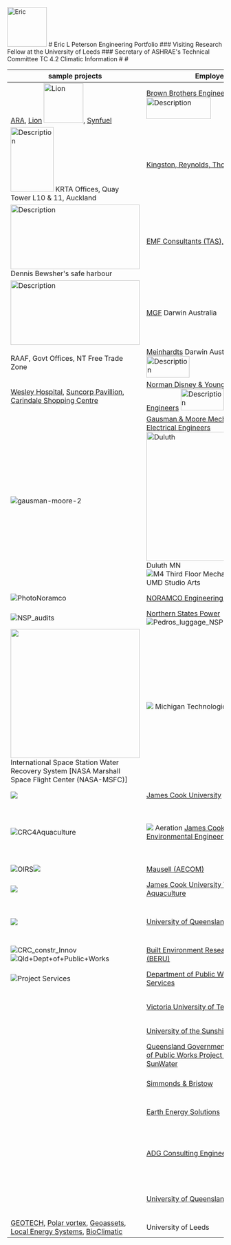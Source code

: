 <img width="92" alt="Eric" src="https://github.com/user-attachments/assets/5f89e734-5a71-46c1-a900-6892376699b2">
# Eric L Peterson Engineering Portfolio
### Visiting Research Fellow at the University of Leeds
### Secretary of ASHRAE's Technical Committee TC 4.2 Climatic Information
#
#

| sample projects | Employer | Start Date	| End Date | Position |
| -------- | -------- | ---------- | -------- | -------- |
| [ARA](BBE_ARA.md), [Lion](BBE_Lion.md) <img width="92" alt="Lion" src="https://cdn.myportfolio.com/d650ddcdd7e54bed00b059a36386e94a/45e10b0bbaa93520deb3d782_rw_1920.jpg?h=003e4f399fa60db043ccabdf106fdc47">, [Synfuel](BBE_Synfuel.md)| [Brown Brothers Engineers](BBE_.md) <img src="https://product.yellow.co.nz/content/5898884caea1435c14f330e748b33b268d9319919fc5c8f068e651106cef84c6/QVNTRVQjUWliTUNtMTdNT3ZJaTlNcW5jQWFX/Brown%20Brothers%20Engineers%20NZ%20Logo.png" alt=Description width="150" height="50"> | December 1982 | April 1984	| Sales Engineer | 
|	<img src="https://upload.wikimedia.org/wikipedia/commons/thumb/0/05/AMP_Tower_Auckland.jpg/220px-AMP_Tower_Auckland.jpg" alt=Description width="100" height="150"> KRTA Offices, Quay Tower L10 & 11, Auckland | [Kingston, Reynolds, Thom and Allardice](KRTA.md)	| April 1984	| February 1986	| Thermal Environmental Engineering | 
| <img src="https://content.api.news/v3/images/bin/037a80564d0e6acf7f608df5ad7184d8?width=1024" alt=Description width="300" height="150"> Dennis Bewsher's safe harbour | [EMF Consultants (TAS), P/L](EMF.md)	| April 1986	| May 1986 | Mechanical Engineer | 
|	<img src="https://upload.wikimedia.org/wikipedia/commons/7/7e/Aerial_view_of_Darwin_NT.jpg" alt=Description width="300" height="150"> | [MGF](MGF.md)	Darwin Australia | June 1986	| October 1986 | Mechanical Engineer | 
|	RAAF, Govt Offices, NT Free Trade Zone| [Meinhardts](Meinhardts.md)	Darwin Australia <img src="https://egans.com.au/wp-content/uploads/2016/06/meinhardt-logo-colour.jpg" alt=Description width="100" height="50"> | October 1986	| December 1986	| Mechanical Engineer  | 
|	[Wesley Hospital](Wesley.md), [Suncorp Pavillion](Suncorp.md), [Carindale Shopping Centre](Carindale.md)| [Norman Disney & Young Consulting Engineers](NDY.md)	<img src="https://cdn.prod.website-files.com/605038b679d21525d348dda5/605038b679d215352148e444_Norman%20Disney%20%26%20Young.jpg" alt=Description width="100" height="50"> | February 1987	| May 1989	| Project Engineer	| 
|	![gausman-moore-2](https://github.com/user-attachments/assets/c8dffc2f-ba0b-427f-968b-e2ae99e9362f) | [Gausman & Moore Mechanical and Electrical Engineers](GM.md)	<img width="300" alt="Duluth" src="https://upload.wikimedia.org/wikipedia/commons/2/2e/Duluth_Drone.jpg"> Duluth MN ![M4 Third Floor Mechanical snap](https://github.com/user-attachments/assets/34024a78-20bb-4fc8-9c6b-e0ea20c45363) UMD Studio Arts | September 1989	| November 1991	| Lead Mechanical Engineer	| 
|	![PhotoNoramco](https://github.com/user-attachments/assets/5da71e05-a017-4b1c-a561-f9d20de0df70)| [NORAMCO Engineering Corporation](Noramco.md)	| January 1992	| March 1993	| Mechanical Engineer	| 
|	![NSP_audits](https://github.com/user-attachments/assets/e0845559-ed30-445d-8d31-0e095f81f9ea)| [Northern States Power](NSP.md)	![Pedros_luggage_NSP](https://github.com/user-attachments/assets/22ef7193-5401-4e69-b60e-76ac2c333e69)| June 1993	| August 1993	| Energy Auditor | 
|	<img width="300" src="https://scx2.b-cdn.net/gfx/news/hires/2008/nasa_water_treatment_system.jpg"> International Space Station Water Recovery System [NASA Marshall Space Flight Center (NASA-MSFC)] | <img src="https://cdn.brandfetch.io/idEfwY5dSY/theme/dark/logo.svg?k=id64Mup7ac&t=1717599954265?t=1717599954265"> Michigan Technological University	| December 1993	| May 1994	| Environmental Engineering Laboratory Assistant | 
|	<img src="https://encrypted-tbn0.gstatic.com/images?q=tbn:ANd9GcSkSgD1iTUBCEu689Fq891IUzbWhDa-Z9GU2w&s">| [James Cook University](JCU1.md)	| July 1998	| November 1998	| Sessional Lecturer 	| 
| ![CRC4Aquaculture](https://github.com/user-attachments/assets/0df76dba-6529-4c60-861e-7d1f7f644bf3) |	<img src="https://www.globalseafood.org/wp-content/uploads/2000/10/Petersonfig3.jpg"> Aeration [James Cook University Environmental Engineering](JCU2.md)	| April 1999	| January 2002	| Kevin Stark Research Fellow in Civil and Environmental Engineering	| 
|	![OIRS](https://github.com/user-attachments/assets/9a707c9e-5446-4bb6-9a8b-b0d6a4c781f1)<img src="https://upload.wikimedia.org/wikipedia/commons/thumb/9/91/PortOfTownsville.png/640px-PortOfTownsville.png">| [Mausell (AECOM)](Maunsell.md)	| January 2002	| July 2002	| Water Engineer	| 
| <img src="https://scontent-man2-1.xx.fbcdn.net/v/t39.30808-1/302584441_609619960659176_3706026348039448656_n.jpg?stp=dst-jpg_s200x200&_nc_cat=106&ccb=1-7&_nc_sid=f4b9fd&_nc_ohc=K1y9fr8SuM4Q7kNvgESRWPW&_nc_ht=scontent-man2-1.xx&_nc_gid=AwHiPPmFghbajrY0Rh4PFLp&oh=00_AYBn8r-rfRtMcNraJLtqnkC6B4vpfC-gMfucmuBaOTdROQ&oe=670CABC7">| [James Cook University Tropical Aquaculture](JCU3.md)	| January 2002	| November 2002	| Sessional Lecturer	| 
|	<img src="https://upload.wikimedia.org/wikipedia/en/thumb/7/76/University_of_Queensland_%28crest%29.svg/640px-University_of_Queensland_%28crest%29.svg.png">| [University of Queensland](UQ1.md)	| November 2002	| November 2004	| Sessional Lecturer / Adjunct Research Fellow	| 
|	![CRC_constr_Innov](https://github.com/user-attachments/assets/011ba628-fbc8-4be0-b180-4f0cca954cdc)![Qld+Dept+of+Public+Works](https://github.com/user-attachments/assets/86f6d1d8-c91f-4ab0-92a5-6f9335486c91)| [Built Environment Research Unit (BERU)](BERU.md)	| November 2002	| November 2005	| Research Officer	| 
|	![Project Services](https://github.com/user-attachments/assets/512ce63d-872d-46a7-af2a-b7b72df3752f)| [Department of Public Works Project Services](DPW1.md)	| January 2006	| June 2006	| Senior Mechanical Engineer 	| 
|	| [Victoria University of Technology](VU.md)	| June 2006	| June 2010	| Lecturer of Architectural Engineering	| 
|	| [University of the Sunshine Coast](USC.md)	| July 2010	| February 2011	| Senior Lecturer | 
|	| [Queensland Government, Department of Public Works Project Services and SunWater](DPW2.md)| January 2011	| November 2012	| Senior Mechanical Engineer	| 
|	| [Simmonds & Bristow](SB.md)	| February 2015	| June 2015	| Senior Mechanical Engineer  | 
|	| [Earth Energy Solutions](EES.md)	| July 2015	| December 2015	| Senior Mechanical Engineer	| 
|	| [ADG Consulting Engineers](ADG.md)	| January 2016	| July 2016	| Senior ESD and Mechanical Building Services Engineer	| 
|	| [University of Queensland](UQ2.md)	| January 2013	| August 2016	| Research Engineer/ Sessional Lecturer 	| 
|	[GEOTECH](GEOTECH.md), [Polar vortex](PV.md), [Geoassets](Geoassets.md), [Local Energy Systems](LES.md), [BioClimatic](BC.md)| University of Leeds	| September 2016	| September 2024	| Visiting Researcher	| 
